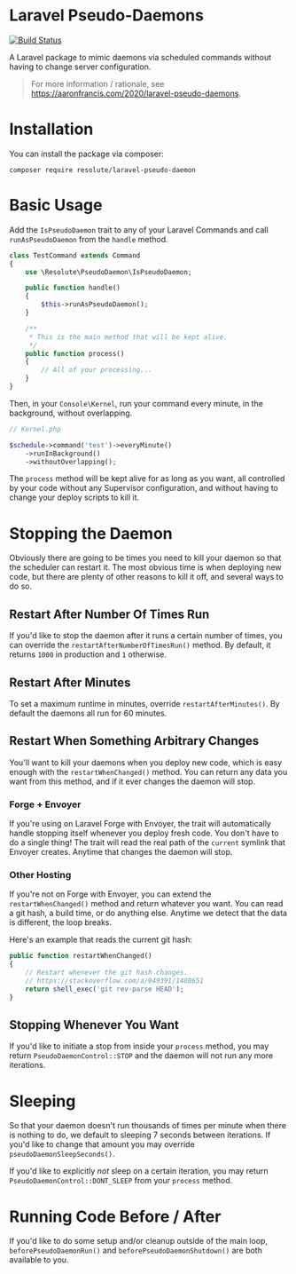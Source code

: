 # Laravel Pseudo-Daemons

[![Build Status](https://travis-ci.org/aarondfrancis/laravel-pseudo-daemon.svg?branch=master)](https://travis-ci.org/aarondfrancis/laravel-pseudo-daemon)

A Laravel package to mimic daemons via scheduled commands without having to change server configuration. 

> For more information / rationale, see https://aaronfrancis.com/2020/laravel-pseudo-daemons.

# Installation

You can install the package via composer:

`composer require resolute/laravel-pseudo-daemon`

# Basic Usage

Add the `IsPseudoDaemon` trait to any of your Laravel Commands and call `runAsPseudoDaemon` from the `handle` method.

```php
class TestCommand extends Command
{
    use \Resolute\PseudoDaemon\IsPseudoDaemon;

    public function handle()
    {
        $this->runAsPseudoDaemon();
    }

    /**
     * This is the main method that will be kept alive.
     */
    public function process()
    {
        // All of your processing...
    }
}
``` 

Then, in your `Console\Kernel`, run your command every minute, in the background, without overlapping.

```php
// Kernel.php

$schedule->command('test')->everyMinute()
    ->runInBackground()
    ->withoutOverlapping();
```

The `process` method will be kept alive for as long as you want, all controlled by your code without any Supervisor configuration, and without having to change your deploy scripts to kill it.


# Stopping the Daemon

Obviously there are going to be times you need to kill your daemon so that the scheduler can restart it. The most obvious time is when deploying new code, but there are plenty of other reasons to kill it off, and several ways to do so.

## Restart After Number Of Times Run

If you'd like to stop the daemon after it runs a certain number of times, you can override the `restartAfterNumberOfTimesRun()` method. By default, it returns `1000` in production and `1` otherwise.

## Restart After Minutes

To set a maximum runtime in minutes, override `restartAfterMinutes()`. By default the daemons all run for 60 minutes.

## Restart When Something Arbitrary Changes

You'll want to kill your daemons when you deploy new code, which is easy enough with the `restartWhenChanged()` method. You can return any data you want from this method, and if it ever changes the daemon will stop.

### Forge + Envoyer

If you're using on Laravel Forge with Envoyer, the trait will automatically handle stopping itself whenever you deploy fresh code. You don't have to do a single thing! The trait will read the real path of the `current` symlink that Envoyer creates. Anytime that changes the daemon will stop.

### Other Hosting

If you're not on Forge with Envoyer, you can extend the `restartWhenChanged()` method and return whatever you want. You can read a git hash, a build time, or do anything else. Anytime we detect that the data is different, the loop breaks.

Here's an example that reads the current git hash:

```php
public function restartWhenChanged()
{
    // Restart whenever the git hash changes.
    // https://stackoverflow.com/a/949391/1408651
    return shell_exec('git rev-parse HEAD');
}
```

## Stopping Whenever You Want

If you'd like to initiate a stop from inside your `process` method, you may return `PseudoDaemonControl::STOP` and the daemon will not run any more iterations.

# Sleeping

So that your daemon doesn't run thousands of times per minute when there is nothing to do, we default to sleeping 7 seconds between iterations. If you'd like to change that amount you may override `pseudoDaemonSleepSeconds()`.

If you'd like to explicitly _not_ sleep on a certain iteration, you may return `PseudoDaemonControl::DONT_SLEEP` from your `process` method. 

# Running Code Before / After
If you'd like to do some setup and/or cleanup outside of the main loop, `beforePseudoDaemonRun()` and `beforePseudoDaemonShutdown()` are both available to you.
